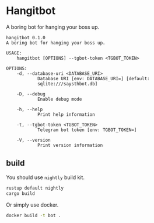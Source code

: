 # Hangitbot

A boring bot for hanging your boss up.

```usage
hangitbot 0.1.0
A boring bot for hanging your boss up.

USAGE:
    hangitbot [OPTIONS] --tgbot-token <TGBOT_TOKEN>

OPTIONS:
    -d, --database-uri <DATABASE_URI>
            Database URI [env: DATABASE_URI=] [default:
            sqlite:///saysthbot.db]

    -D, --debug
            Enable debug mode

    -h, --help
            Print help information

    -t, --tgbot-token <TGBOT_TOKEN>
            Telegram bot token [env: TGBOT_TOKEN=]

    -V, --version
            Print version information
```

## build

You should use `nightly` build kit.

```bash
rustup default nightly
cargo build
```

Or simply use docker.

```bash
docker build -t bot .
```
